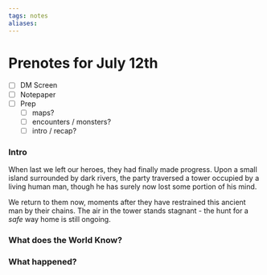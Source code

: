 ```yaml
---
tags: notes
aliases:
---
```


# Prenotes for July 12th
- [ ] DM Screen
- [ ] Notepaper
- [ ] Prep
	- [ ] maps?
	- [ ] encounters / monsters?
	- [ ] intro / recap?

### Intro

When last we left our heroes, they had finally made progress. Upon a small island surrounded by dark rivers, the party traversed a tower occupied by a living human man, though he has surely now lost some portion of his mind. 

We return to them now, moments after they have restrained this ancient man by their chains. The air in the tower stands stagnant - the hunt for a *safe* way home is still ongoing.

### What does the World Know?


### What happened?